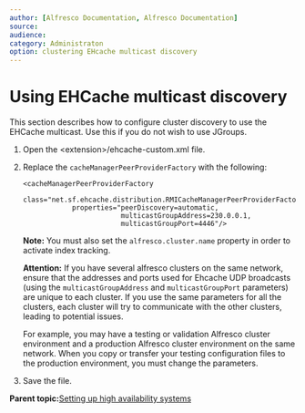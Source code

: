 ```yaml
---
author: [Alfresco Documentation, Alfresco Documentation]
source: 
audience: 
category: Administraton
option: clustering EHcache multicast discovery
---
```


# Using EHCache multicast discovery

This section describes how to configure cluster discovery to use the EHCache multicast. Use this if you do not wish to use JGroups.

1.  Open the <extension\>/ehcache-custom.xml file.

2.  Replace the `cacheManagerPeerProviderFactory` with the following:

    ```
    <cacheManagerPeerProviderFactory
                class="net.sf.ehcache.distribution.RMICacheManagerPeerProviderFactory"
                properties="peerDiscovery=automatic,
                            multicastGroupAddress=230.0.0.1,
                            multicastGroupPort=4446"/>
    
    ```

    **Note:** You must also set the `alfresco.cluster.name` property in order to activate index tracking.

    **Attention:** If you have several alfresco clusters on the same network, ensure that the addresses and ports used for Ehcache UDP broadcasts \(using the `multicastGroupAddress` and `multicastGroupPort` parameters\) are unique to each cluster. If you use the same parameters for all the clusters, each cluster will try to communicate with the other clusters, leading to potential issues.

    For example, you may have a testing or validation Alfresco cluster environment and a production Alfresco cluster environment on the same network. When you copy or transfer your testing configuration files to the production environment, you must change the parameters.

3.  Save the file.


**Parent topic:**[Setting up high availability systems](../concepts/ha-intro.md)

